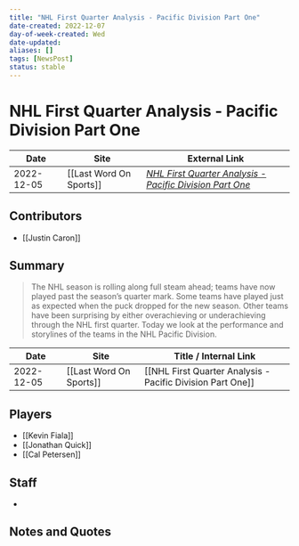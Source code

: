 ```yaml
---
title: "NHL First Quarter Analysis - Pacific Division Part One"
date-created: 2022-12-07
day-of-week-created: Wed
date-updated: 
aliases: []
tags: [NewsPost]
status: stable
---
```


# NHL First Quarter Analysis - Pacific Division Part One

| Date       | Site                    | External Link                                                                                                                                                    |
| ---------- | ----------------------- | ---------------------------------------------------------------------------------------------------------------------------------------------------------------- |
| 2022-12-05 | [[Last Word On Sports]] | [*NHL First Quarter Analysis - Pacific Division Part One*](https://lastwordonsports.com/hockey/2022/12/05/nhl-first-quarter-analysis-pacific-division-part-one/) |

## Contributors
- [[Justin Caron]]

## Summary
> The NHL season is rolling along full steam ahead; teams have now played past the season’s quarter mark. Some teams have played just as expected when the puck dropped for the new season. Other teams have been surprising by either overachieving or underachieving through the NHL first quarter. Today we look at the performance and storylines of the teams in the NHL Pacific Division.

| Date       | Site                    | Title / Internal Link                                      |
| ---------- | ----------------------- | ---------------------------------------------------------- |
| 2022-12-05 | [[Last Word On Sports]] | [[NHL First Quarter Analysis - Pacific Division Part One]] |

## Players
- [[Kevin Fiala]]
- [[Jonathan Quick]]
- [[Cal Petersen]]

## Staff
- 

## Notes and Quotes
> 

